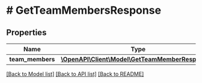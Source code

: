 # # GetTeamMembersResponse

## Properties

Name | Type | Description | Notes
------------ | ------------- | ------------- | -------------
**team_members** | [**\OpenAPI\Client\Model\GetTeamMemberResponse[]**](GetTeamMemberResponse.md) |  | [optional]

[[Back to Model list]](../../README.md#models) [[Back to API list]](../../README.md#endpoints) [[Back to README]](../../README.md)
